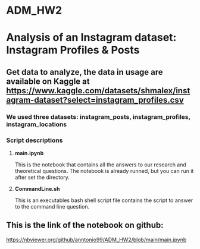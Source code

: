 # ADM_HW2

# Analysis of an Instagram dataset: Instagram Profiles & Posts

## Get data to analyze, the data in usage are available on Kaggle at https://www.kaggle.com/datasets/shmalex/instagram-dataset?select=instagram_profiles.csv

### We used three datasets: instagram_posts, instagram_profiles, instagram_locations

### Script descriptions

1. **main.ipynb**

   This is the notebook that contains all the answers to our research and theoretical questions. The notebook is already runned, but you can run it after set the        directory.
   
2. **CommandLine.sh**

    This is an executables bash shell script file contains the script to answer to the command line question.
    
    
## This is the link of the notebook on github:

https://nbviewer.org/github/anntonio99/ADM_HW2/blob/main/main.ipynb
